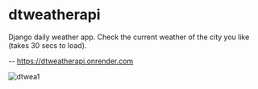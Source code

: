 # dtweatherapi
Django daily weather app. Check the current weather of the city you like (takes 30 secs to load).

-- https://dtweatherapi.onrender.com


![dtwea1](https://github.com/user-attachments/assets/2c532419-bc5f-4aab-ac2b-fc5ab5ba34a2)
